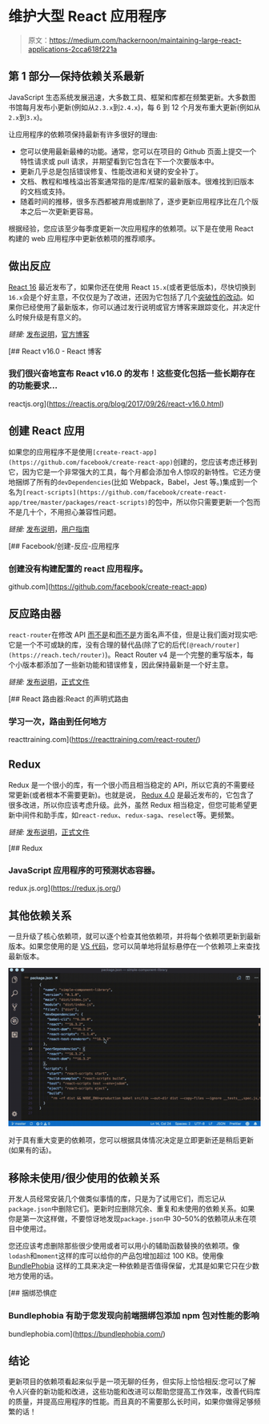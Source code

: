 # 维护大型 React 应用程序

> 原文：<https://medium.com/hackernoon/maintaining-large-react-applications-2cca618f221a>

## 第 1 部分—保持依赖关系最新

JavaScript 生态系统发展迅速，大多数工具、框架和库都在频繁更新。大多数图书馆每月发布小更新(例如从`2.3.x`到`2.4.x`)，每 6 到 12 个月发布重大更新(例如从`2.x`到`3.x`)。

让应用程序的依赖项保持最新有许多很好的理由:

*   您可以使用最新最棒的功能。通常，您可以在项目的 Github 页面上提交一个特性请求或 pull 请求，并期望看到它包含在下一个次要版本中。
*   更新几乎总是包括错误修复、性能改进和关键的安全补丁。
*   文档、教程和堆栈溢出答案通常指的是库/框架的最新版本。很难找到旧版本的文档或支持。
*   随着时间的推移，很多东西都被弃用或删除了，逐步更新应用程序比在几个版本之后一次更新更容易。

根据经验，您应该至少每季度更新一次应用程序的依赖项。以下是在使用 React 构建的 web 应用程序中更新依赖项的推荐顺序。

## **做出反应**

[React 16](https://reactjs.org/blog/2017/09/26/react-v16.0.html) 最近发布了，如果你还在使用 React `15.x`(或者更低版本)，尽快切换到`16.x`会是个好主意，不仅仅是为了改进，还因为它包括了几个[突破性的改动](https://reactjs.org/blog/2017/09/26/react-v16.0.html#breaking-changes)。如果你已经使用了最新版本，你可以通过发行说明或官方博客来跟踪变化，并决定什么时候升级是有意义的。

*链接:* [发布说明](https://github.com/facebook/react/releases)，[官方博客](https://reactjs.org/blog/)

[](https://reactjs.org/blog/2017/09/26/react-v16.0.html) [## React v16.0 - React 博客

### 我们很兴奋地宣布 React v16.0 的发布！这些变化包括一些长期存在的功能要求…

reactjs.org](https://reactjs.org/blog/2017/09/26/react-v16.0.html) 

## **创建 React 应用**

如果您的应用程序不是使用`[create-react-app](https://github.com/facebook/create-react-app)`创建的，您应该考虑迁移到它，因为它是一个非常强大的工具，每个月都会添加令人惊叹的新特性。它还方便地捆绑了所有的`devDependencies`(比如 Webpack，Babel，Jest 等。)集成到一个名为`[react-scripts](https://github.com/facebook/create-react-app/tree/master/packages/react-scripts)`的包中，所以你只需要更新一个包而不是几十个，不用担心兼容性问题。

*链接:* [发布说明](https://github.com/facebook/create-react-app/releases)，[用户指南](https://github.com/facebook/create-react-app/blob/master/packages/react-scripts/template/README.md)

[](https://github.com/facebook/create-react-app) [## Facebook/创建-反应-应用程序

### 创建没有构建配置的 react 应用程序。

github.com](https://github.com/facebook/create-react-app) 

## **反应路由器**

`react-router`在修改 API [而不是](https://github.com/ReactTraining/react-router/blob/v3/upgrade-guides/v2.0.0.md)和[而不是](https://github.com/ReactTraining/react-router/blob/master/packages/react-router/docs/guides/migrating.md)方面名声不佳，但是让我们面对现实吧:它是一个不可或缺的库，没有合理的替代品(除了它的后代`[@reach/router](https://reach.tech/router)`)。React Router v4 是一个完整的重写版本，每个小版本都添加了一些新功能和错误修复，因此保持最新是一个好主意。

*链接:* [发布说明](https://github.com/ReactTraining/react-router/releases)，[正式文件](https://reacttraining.com/react-router/)

[](https://reacttraining.com/react-router/) [## React 路由器:React 的声明式路由

### 学习一次，路由到任何地方

reacttraining.com](https://reacttraining.com/react-router/) 

## **Redux**

Redux 是一个很小的库，有一个很小而且相当稳定的 API，所以它真的不需要经常更新(或者根本不需要更新)。也就是说， [Redux 4.0](https://github.com/reduxjs/redux/releases) 是最近发布的，它包含了很多改进，所以你应该考虑升级。此外，虽然 Redux 相当稳定，但您可能希望更新中间件和助手库，如`react-redux`、`redux-saga`、`reselect`等。更频繁。

*链接:* [发布说明](https://github.com/reactjs/redux/releases)，[正式文件](https://redux.js.org/)

[](https://redux.js.org/) [## Redux

### JavaScript 应用程序的可预测状态容器。

redux.js.org](https://redux.js.org/) 

## **其他依赖关系**

一旦升级了核心依赖项，就可以逐个检查其他依赖项，并将每个依赖项更新到最新版本。如果您使用的是 [VS 代码](https://code.visualstudio.com/)，您可以简单地将鼠标悬停在一个依赖项上来查找最新版本。

![](img/3cea4e1c672ca19b83d4d35d3fbcb841.png)

对于具有重大变更的依赖项，您可以根据具体情况决定是立即更新还是稍后更新(如果有的话)。

## **移除未使用/很少使用的依赖关系**

开发人员经常安装几个做类似事情的库，只是为了试用它们，而忘记从`package.json`中删除它们。更新时应删除冗余、重复和未使用的依赖关系。如果你是第一次这样做，不要惊讶地发现`package.json`中 30–50%的依赖项从未在项目中使用过。

您还应该考虑删除那些很少使用或者可以用小的辅助函数替换的依赖项。像`lodash`和`moment`这样的库可以给你的产品包增加超过 100 KB。使用像 [BundlePhobia](https://bundlephobia.com/) 这样的工具来决定一种依赖是否值得保留，尤其是如果它只在少数地方使用的话。

 [## 捆绑恐惧症

### Bundlephobia 有助于您发现向前端捆绑包添加 npm 包对性能的影响

bundlephobia.com](https://bundlephobia.com/) 

## 结论

更新项目的依赖项看起来似乎是一项无聊的任务，但实际上恰恰相反:您可以了解令人兴奋的新功能和改进，这些功能和改进可以帮助您提高工作效率，改善代码库的质量，并提高应用程序的性能。而且真的不需要那么长时间，如果你做得足够频繁的话！